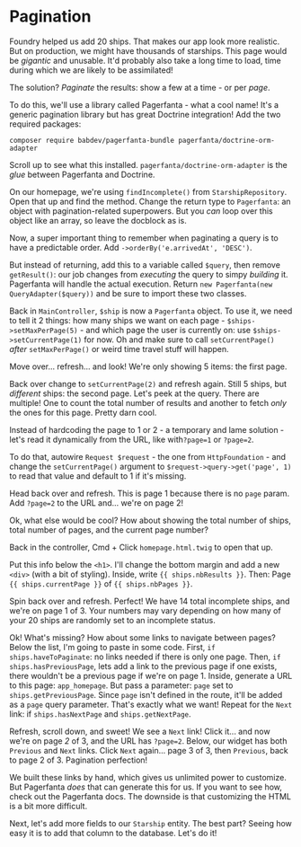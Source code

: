 # Pagination

Foundry helped us add 20 ships. That makes our app look more realistic.
But on production, we might have thousands of starships. This page would be
*gigantic* and unusable. It'd probably also take a long time to load, time during
which we are likely to be assimilated!

The solution? *Paginate* the results: show a few at a time - or per *page*.

To do this, we'll use a library called Pagerfanta - what a cool name! It's a generic pagination library
but has great Doctrine integration! Add the two required packages:

```terminal
composer require babdev/pagerfanta-bundle pagerfanta/doctrine-orm-adapter
```

Scroll up to see what this installed. `pagerfanta/doctrine-orm-adapter` is the *glue* between
Pagerfanta and Doctrine.

On our homepage, we're using `findIncomplete()` from `StarshipRepository`. Open
that up and find the method. Change the return type to `Pagerfanta`: an object
with pagination-related superpowers. But you *can* loop over this object like an
array, so leave the docblock as is.

Now, a super important thing to remember when paginating a query is to have a
predictable order. Add `->orderBy('e.arrivedAt', 'DESC')`.

But instead of returning, add this to a variable called `$query`, then remove
`getResult()`: our job changes from *executing* the query to simpy *building*
it. Pagerfanta will handle the actual execution. Return
`new Pagerfanta(new QueryAdapter($query))` and be sure to import these
two classes.

Back in `MainController`, `$ship` is now a `Pagerfanta` object. To use it,
we need to tell it 2 things: how many ships we want on each page - `$ships->setMaxPerPage(5)` -
and which page the user is currently on: use `$ships->setCurrentPage(1)` for now.
Oh and make sure to call `setCurrentPage()` *after* `setMaxPerPage()` or
weird time travel stuff will happen.

Move over... refresh... and look! We're only showing 5 items: the first page.

Back over change to `setCurrentPage(2)` and refresh again.
Still 5 ships, but *different* ships: the second page. Let's peek at the query.
There are multiple! One to count the total number of results and another to fetch
*only* the ones for this page. Pretty darn cool.

Instead of hardcoding the page to 1 or 2 - a temporary and lame solution - let's
read it dynamically from the URL, like with`?page=1` or `?page=2`.

To do that, autowire `Request $request` - the one from `HttpFoundation` -
and change the `setCurrentPage()` argument to `$request->query->get('page', 1)`
to read that value and default to 1 if it's missing.

Head back over and refresh. This is page 1 because there is no `page` param. Add `?page=2`
to the URL and... we're on page 2!

Ok, what else would be cool? How about showing the total number of ships,
total number of pages, and the current page number?

Back in the controller, Cmd + Click `homepage.html.twig` to open that up.

Put this info below the `<h1>`. I'll change the bottom margin and add
a new `<div>` (with a bit of styling). Inside, write `{{ ships.nbResults }}`.
Then: Page `{{ ships.currentPage }}` of `{{ ships.nbPages }}`.

Spin back over and refresh. Perfect! We have 14 total incomplete ships, and we're on page 1 of 3.
Your numbers may vary depending on how many of your 20 ships are randomly set to
an incomplete status.

Ok! What's missing? How about some links to navigate between pages?
Below the list, I'm going to paste in some code. First,
`if ships.haveToPaginate`: no links needed if there is only one page. Then,
`if ships.hasPreviousPage`, lets add a link to the previous page if one exists,
there wouldn't be a previous page if we're on page 1. Inside, generate a URL
to this page: `app_homepage`. But pass a parameter: `page` set to `ships.getPreviousPage`.
Since `page` isn't defined in the route, it'll be added as a `page`
query parameter. That's exactly what we want! Repeat for
the `Next` link: if `ships.hasNextPage` and `ships.getNextPage`.

Refresh, scroll down, and sweet! We see a `Next` link! Click it... and now we're on page *2* of 3,
and the URL has `?page=2`. Below, our widget has both `Previous` and `Next` links. Click `Next` again...
page 3 of 3, then `Previous`, back to page 2 of 3. Pagination perfection!

We built these links by hand, which gives us unlimited power to customize. But Pagerfanta
*does* that can generate this for us. If you want to see how, check out the Pagerfanta docs.
The downside is that customizing the HTML is a bit more difficult.

Next, let's add more fields to our `Starship` entity. The best part? Seeing
how easy it is to add that column to the database. Let's do it!
